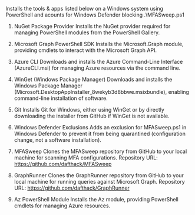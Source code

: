 Installs the tools & apps listed below on a Windows system using PowerShell and acounts for Windows Defender blocking .\MFASweep.ps1

1. NuGet Package Provider
Installs the NuGet provider required for managing PowerShell modules from the PowerShell Gallery.

2. Microsoft Graph PowerShell SDK
Installs the Microsoft.Graph module, providing cmdlets to interact with the Microsoft Graph API.

3. Azure CLI
Downloads and installs the Azure Command-Line Interface (AzureCLI.msi) for managing Azure resources via the command line.

4. WinGet (Windows Package Manager)
Downloads and installs the Windows Package Manager (Microsoft.DesktopAppInstaller_8wekyb3d8bbwe.msixbundle), enabling command-line installation of software.

5. Git
Installs Git for Windows, either using WinGet or by directly downloading the installer from GitHub if WinGet is not available.

6. Windows Defender Exclusions
Adds an exclusion for MFASweep.ps1 in Windows Defender to prevent it from being quarantined (configuration change, not a software installation).

7. MFASweep
Clones the MFASweep repository from GitHub to your local machine for scanning MFA configurations.
Repository URL: https://github.com/dafthack/MFASweep

8. GraphRunner
Clones the GraphRunner repository from GitHub to your local machine for running queries against Microsoft Graph.
Repository URL: https://github.com/dafthack/GraphRunner

9. Az PowerShell Module
Installs the Az module, providing PowerShell cmdlets for managing Azure resources.

